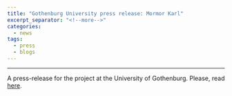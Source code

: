 ```yaml
---
title: "Gothenburg University press release: Mormor Karl"
excerpt_separator: "<!--more-->"
categories:
  - news
tags:
  - press
  - blogs
---
```


------

A press-release for the project at the University of Gothenburg. Please, read [here](https://www.gu.se/nyheter/mormor-karl-ska-gora-personuppgifter-anonyma).
